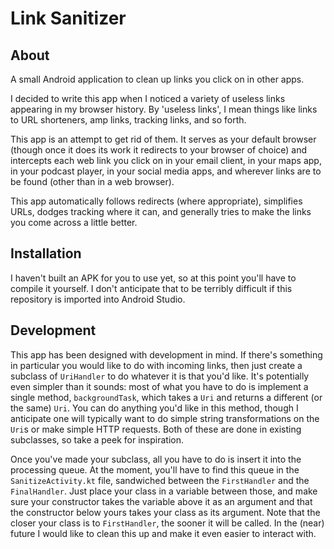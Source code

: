 # Link Sanitizer

## About

A small Android application to clean up links you click on in other apps.

I decided to write this app when I noticed a variety of useless links appearing in my browser history.
By 'useless links', I mean things like links to URL shorteners, amp links, tracking links, and so forth.

This app is an attempt to get rid of them. It serves as your default browser
(though once it does its work it redirects to your browser of choice)
and intercepts each web link you click on in your email client, in your maps app, in your podcast player,
in your social media apps, and wherever links are to be found (other than in a web browser).

This app automatically follows redirects (where appropriate), simplifies URLs,
dodges tracking where it can, and generally tries to make the links you come across a little better. 

## Installation

I haven't built an APK for you to use yet, so at this point you'll have to compile it yourself.
I don't anticipate that to be terribly difficult if this repository is imported into Android Studio.

## Development

This app has been designed with development in mind.
If there's something in particular you would like to do with incoming links,
then just create a subclass of `UriHandler` to do whatever it is that you'd like.
It's potentially even simpler than it sounds: most of what you have to do is implement a single method,
`backgroundTask`, which takes a `Uri` and returns a different (or the same) `Uri`.
You can do anything you'd like in this method, though I anticipate one will typically want to do
simple string transformations on the `Uri`s or make simple HTTP requests.
Both of these are done in existing subclasses, so take a peek for inspiration.

Once you've made your subclass, all you have to do is insert it into the processing queue.
At the moment, you'll have to find this queue in the `SanitizeActivity.kt` file,
sandwiched between the `FirstHandler` and the `FinalHandler`.
Just place your class in a variable between those,
and make sure your constructor takes the variable above it as an argument
and that the constructor below yours takes your class as its argument.
Note that the closer your class is to `FirstHandler`, the sooner it will be called.
In the (near) future I would like to clean this up and make it even easier to interact with.